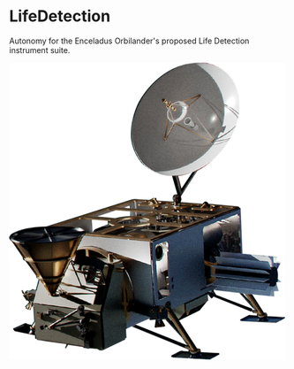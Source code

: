 # LifeDetection
Autonomy for the Enceladus Orbilander's proposed Life Detection instrument suite.

![orbilander](orbilander.png)
